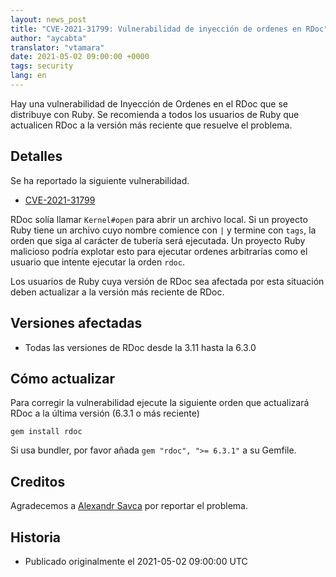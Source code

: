 ```yaml
---
layout: news_post
title: "CVE-2021-31799: Vulnerabilidad de inyección de ordenes en RDoc"
author: "aycabta"
translator: "vtamara"
date: 2021-05-02 09:00:00 +0000
tags: security
lang: en
---
```


Hay una vulnerabilidad de Inyección de Ordenes en el RDoc que se
distribuye con Ruby.
Se recomienda a todos los usuarios de Ruby que actualicen RDoc a
la versión más reciente que resuelve el problema.

## Detalles

Se ha reportado la siguiente vulnerabilidad.

* [CVE-2021-31799](https://nvd.nist.gov/vuln/detail/CVE-2021-31799)

RDoc solía llamar `Kernel#open` para abrir un archivo local.
Si un proyecto Ruby tiene un archivo cuyo nombre comience con `|`
y termine con `tags`, la orden que siga al carácter de tubería
será ejecutada.
Un proyecto Ruby malicioso podría explotar esto para ejecutar
ordenes arbitrarías como el usuario que intente ejecutar la orden
`rdoc`.

Los usuarios de Ruby cuya versión de RDoc sea afectada por esta
situación deben actualizar a la versión más reciente de RDoc.

## Versiones afectadas

* Todas las versiones de RDoc desde la 3.11 hasta la 6.3.0

## Cómo actualizar

Para corregir la vulnerabilidad ejecute la siguiente orden que
actualizará RDoc a la última versión (6.3.1 o más reciente)

```
gem install rdoc
```

Si usa bundler, por favor añada `gem "rdoc", ">= 6.3.1"` a su Gemfile.

## Creditos

Agradecemos a [Alexandr Savca](https://hackerone.com/chinarulezzz)
por reportar el problema.

## Historia

* Publicado originalmente el 2021-05-02 09:00:00 UTC


